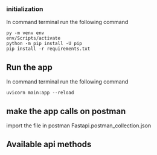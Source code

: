 ### initialization
In command terminal run the following command
```shell
py -m venv env
env/Scripts/activate
python -m pip install -U pip
pip install -r requirements.txt
```

## Run the app 
In command terminal run the following command
```shell
uvicorn main:app --reload
```

## make the app calls on postman
import the file in postman Fastapi.postman_collection.json
## Available api methods
```shell

```
